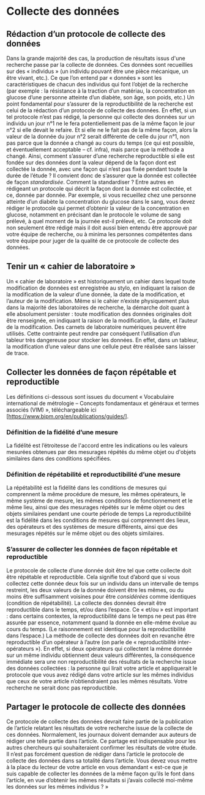 # Collecte des données
## Rédaction d’un protocole de collecte des données
Dans la grande majorité des cas, la production de résultats issus d'une recherche passe par la collecte de données. Ces données sont recueillies sur des « individus » (un individu pouvant être une pièce mécanique, un être vivant, etc.). Ce que l’on entend par « données » sont les caractéristiques de chacun des individus qui font l’objet de la recherche (par exemple : la résistance à la traction d’un matériau, la concentration en glucose d’une personne atteinte d’un diabète, son âge, son poids, etc.) Un point fondamental pour s’assurer de la reproductibilité de la recherche est celui de la rédaction d’un protocole de collecte des données. En effet, si un tel protocole n’est pas rédigé, la personne qui collecte des données sur un individu un jour n°1 ne le fera potentiellement pas de la même façon le jour n°2 si elle devait le refaire. Et si elle ne le fait pas de la même façon, alors la valeur de la donnée du jour n°2 serait différente de celle du jour n°1, non pas parce que la donnée a changé au cours du temps (ce qui est possible, et éventuellement acceptable – cf. infra), mais parce que la méthode a changé. Ainsi, comment s’assurer d’une recherche reproductible si elle est fondée sur des données dont la valeur dépend de la façon dont est collectée la donnée, avec une façon qui n’est pas fixée pendant toute la durée de l’étude ? Il convient donc de s’assurer que la donnée est collectée de façon *standardisée*. Comment la standardiser ? Entre autres en rédigeant un protocole qui décrit la façon dont la donnée est collectée, et ce, donnée par donnée. Par exemple, si vous recueillez chez une personne atteinte d’un diabète la concentration du glucose dans le sang, vous devez rédiger le protocole qui permet d’obtenir la valeur de la concentration en glucose, notamment en précisant dan le protocole le volume de sang prélevé, à quel moment de la journée est-il prélevé, etc. Ce protocole doit non seulement être rédigé mais il doit aussi bien entendu être approuvé par votre équipe de recherche, ou à minima les personnes compétentes dans votre équipe pour juger de la qualité de ce protocole de collecte des données. 
## Tenir un « cahier de laboratoire »
Un « cahier de laboratoire » est historiquement un cahier dans lequel toute modification de données est enregistrée au stylo, en indiquant la raison de la modification de la valeur d’une donnée, la date de la modification, et l’auteur de la modification. Même si le cahier n’existe physiquement plus dans la majorité des laboratoires de recherche, la démarche doit quant à elle absolument persister : toute modification des données originales doit être renseignée, en indiquant la raison de la modification, la date, et l’auteur de la modification. Des carnets de laboratoire numériques peuvent être utilisés. Cette contrainte peut rendre par conséquent l’utilisation d’un tableur très dangereuse pour stocker les données. En effet, dans un tableur, la modification d’une valeur dans une cellule peut être réalisée sans laisser de trace. 
## Collecter les données de façon répétable et reproductible
Les définitions ci-dessous sont issues du document « Vocabulaire international de métrologie – Concepts fondamentaux et généraux et termes associés (VIM) », téléchargeable ici [https://www.bipm.org/en/publications/guides/].
### Définition de la fidélité d’une mesure
La fidélité est l’étroitesse de l'accord entre les indications ou les valeurs mesurées obtenues par des mesurages répétés du même objet ou d'objets similaires dans des conditions spécifiées.
### Définition de répétabilité et reproductibilité d’une mesure
La répétabilité est la fidélité dans les conditions de mesures qui comprennent la même procédure de mesure, les mêmes opérateurs, le même système de mesure, les mêmes conditions de fonctionnement et le même lieu, ainsi que des mesurages répétés sur le même objet ou des objets similaires pendant une courte période de temps
La reproductibilité est la fidélité dans les conditions de mesures qui comprennent des lieux, des opérateurs et des systèmes de mesure différents, ainsi que des mesurages répétés sur le même objet ou des objets similaires.
### S’assurer de collecter les données de façon répétable et reproductible
Le protocole de collecte d’une donnée doit être tel que cette collecte doit être répétable et reproductible. Cela signifie tout d’abord que si vous collectez cette donnée deux fois sur un individu dans un intervalle de temps restreint, les deux valeurs de la donnée doivent être les mêmes, ou du moins être suffisamment voisines pour être *considérées* comme identiques (condition de répétabilité). La collecte des données devrait être reproductible dans le temps, et/ou dans l’espace. Ce « et/ou » est important : dans certains contextes, la reproductibilité dans le temps ne peut pas être assurée par essence, notamment quand la donnée en elle-même évolue au cours du temps. (Le raisonnement est identique pour la reproductibilité dans l’espace.) La méthode de collecte des données doit en revanche être reproductible d’un opérateur à l’autre (on parle de « reproductibilité inter-opérateurs »). En effet, si deux opérateurs qui collectent la même donnée sur un même individu obtiennent deux valeurs différentes, la conséquence immédiate sera une non reproductibilité des résultats de la recherche issue des données collectées : la personne qui lirait votre article et appliquerait le protocole que vous avez rédigé dans votre article sur les mêmes individus que ceux de votre article n’obtiendraient pas les mêmes résultats. Votre recherche ne serait donc pas reproductible. 
## Partager le protocole de collecte des données
Ce protocole de collecte des données devrait faire partie de la publication de l’article relatant les résultats de votre recherche issue de la collecte de ces données. Normalement, les journaux doivent demander aux auteurs de rédiger une telle partie dans l’article. Ce partage est indispensable pour les autres chercheurs qui souhaiteraient confirmer les résultats de votre étude. Il n’est pas forcément question de rédiger dans l’article le protocole de collecte des données dans sa totalité dans l’article. Vous devez vous mettre à la place du lecteur de votre article en vous demandant « est-ce que je suis capable de collecter les données de la même façon qu’ils le font dans l’article, en vue d’obtenir les mêmes résultats si j’avais collecté moi-même les données sur les mêmes individus ? »

